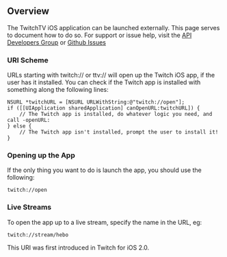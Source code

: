 ## Overview

The TwitchTV iOS application can be launched externally. This page serves to document how to do so. For support or issue help, visit the [API Developers Group][] or [Github Issues][]

[API Developers Group]: https://groups.google.com/forum/?fromgroups#!forum/justintv-api-developers
[Github Issues]: /justintv/Twitch-API/issues

### URI Scheme
URLs starting with twitch:// or ttv:// will open up the Twitch iOS app, if the user has it installed. You can check if the Twitch app is installed with something along the following lines:

    NSURL *twitchURL = [NSURL URLWithString:@"twitch://open"];
    if ([[UIApplication sharedApplication] canOpenURL:twitchURL]) {
        // The Twitch app is installed, do whatever logic you need, and call -openURL:
    } else {
        // The Twitch app isn't installed, prompt the user to install it!
    }

### Opening up the App
If the only thing you want to do is launch the app, you should use the following:

    twitch://open

### Live Streams
To open the app up to a live stream, specify the name in the URL, eg:

    twitch://stream/hebo

This URI was first introduced in Twitch for iOS 2.0.
